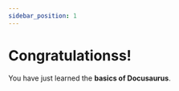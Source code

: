 ```yaml
---
sidebar_position: 1
---
```


# Congratulationss!

You have just learned the **basics of Docusaurus**.
